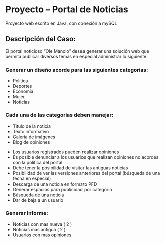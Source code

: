 # Proyecto – Portal de Noticias

Proyecto web escrito en Java, con conexión a mySQL

## Descripción del Caso:

El portal noticioso “Ole Manolo” desea generar una solución web que permita publicar diversos temas en especial administrar lo siguiente:

### Generar un diseño acorde para las siguientes categorías:

 + Política
 + Deportes
 + Economía
 + Mujer
 + Noticias

### Cada una de las categorías deben manejar:

 + Titulo de la noticia
 + Texto informativo
 + Galería de imágenes
 + Blog de opiniones

* Los usuarios registrados pueden realizar opiniones
* Es posible denunciar a los usuarios que realizan opiniones no acordes con la política del portal
* Debe tener la posibilidad de visitar las antiguas noticias
* Posibilidad de ver las versiones anteriores del portal (búsqueda de una fecha en especial)
* Descarga de una noticia en formato PFD
* Generar espacios para publicidad por categoría
* Búsqueda de una noticia
* Dar de baja a un usuario

### Generar Informe:
 + Noticias con mas nueva ( 2 )
 + Noticias mas antigua ( 2 )
 + Usuarios con mas opiniones
